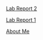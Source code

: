 [Lab Report 2](https://oodball.github.io/cse15l-lab-reports/lab-report-2-week-3.html)

[Lab Report 1](https://oodball.github.io/cse15l-lab-reports/lab-report-1-week-0.html)

[About Me](https://oodball.github.io/cse15l-lab-reports/aboutMe.html)

